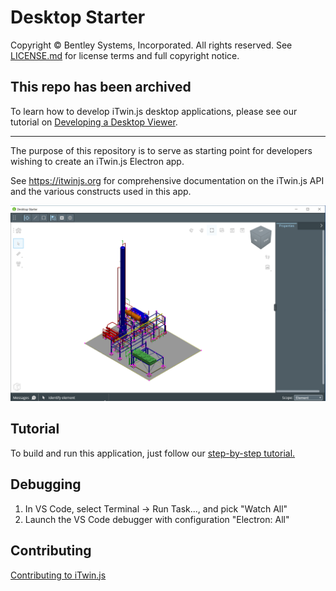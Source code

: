 # Desktop Starter
Copyright © Bentley Systems, Incorporated. All rights reserved. See [LICENSE.md](./LICENSE.md) for license terms and full copyright notice.

## **This repo has been archived**
To learn how to develop iTwin.js desktop applications, please see our tutorial on [Developing a Desktop Viewer](https://www.itwinjs.org/learning/tutorials/develop-desktop-viewer/).
___

The purpose of this repository is to serve as starting point for developers wishing to create an iTwin.js Electron app.

See <https://itwinjs.org> for comprehensive documentation on the iTwin.js API and the various constructs used in this app.

![App Screenshot](./docs/header.png)

## Tutorial

To build and run this application, just follow our [step-by-step tutorial.](https://www.itwinjs.org/learning/tutorials/develop-desktop-viewer/)

## Debugging

1. In VS Code, select Terminal -> Run Task..., and pick "Watch All"
1. Launch the VS Code debugger with configuration "Electron: All"

## Contributing

[Contributing to iTwin.js](https://github.com/imodeljs/imodeljs/blob/master/CONTRIBUTING.md)

